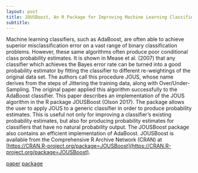 ```yaml
---
layout: post
title: JOUSBoost, An R Package for Improving Machine Learning Classifier Probability Estimates
subtitle:
---
```


Machine learning classifiers, such as AdaBoost, are often able to achieve superior misclassification error on a vast range of binary classification problems. However, these same algorithms often produce poor conditional class probability estimates. It is shown in Mease et al. (2007) that any classifier which achieves the Bayes error rate can be turned into a good probability estimator by fitting the classifier to different re-weightings of the original data set. The authors call this procedure JOUS, whose name derives from the steps of Jittering the training data, along with Over/Under-Sampling. The original paper applied this algorithm successfully to the AdaBoost classifier.
This paper describes an implementation of the JOUS algorithm in the R package JOUSBoost (Olson 2017). The package allows the user to apply JOUS to a generic classifier in order to produce probability estimates. This is useful not only for improving a classifier’s existing probability estimates, but also for producing probability estimates for classifiers that have no natural probability output. The JOUSBoost package also contains an efficient implementation of AdaBoost. JOUSBoost is available from the Comprehensive R Archive Network (CRAN) at [https://CRAN.R-project.org/package=JOUSBoost](https://CRAN.R-project.org/package=JOUSBoost).

[paper](/assets/jous.pdf)
[package](https://CRAN.R-project.org/package=JOUSBoost)
